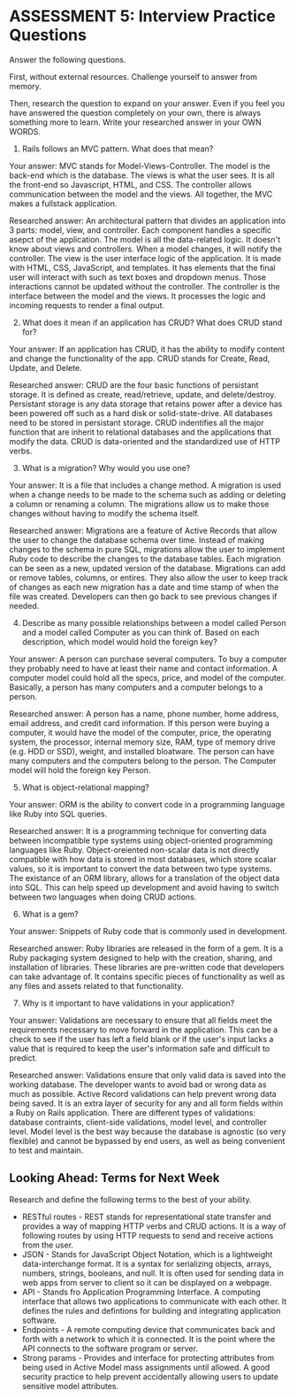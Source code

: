 # ASSESSMENT 5: Interview Practice Questions
Answer the following questions.

First, without external resources. Challenge yourself to answer from memory.

Then, research the question to expand on your answer. Even if you feel you have answered the question completely on your own, there is always something more to learn. Write your researched answer in your OWN WORDS.

1. Rails follows an MVC pattern. What does that mean?

  Your answer: MVC stands for Model-Views-Controller. The model is the back-end which is the database. The views is what the user sees. It is all the front-end so Javascript, HTML, and CSS. The controller allows communication between the model and the views. All together, the MVC makes a fullstack application.

  Researched answer: An architectural pattern that divides an application into 3 parts: model, view, and controller. Each component handles a specific asepct of the application. The model is all the data-related logic. It doesn't know about views and controllers. When a model changes, it will notify the controller. The view is the user interface logic of the application. It is made with HTML, CSS, JavaScript, and templates. It has elements that the final user will interact with such as text boxes and dropdown menus. Those interactions cannot be updated without the controller. The controller is the interface between the model and the views. It processes the logic and incoming requests to render a final output. 



2. What does it mean if an application has CRUD? What does CRUD stand for?

  Your answer: If an application has CRUD, it has the ability to modify content and change the functionality of the app. CRUD stands for Create, Read, Update, and Delete.

  Researched answer: CRUD are the four basic functions of persistant storage. It is defined as create, read/retrieve, update, and delete/destroy. Persistant storage is any data storage that retains power after a device has been powered off such as a hard disk or solid-state-drive. All databases need to be stored in persistant storage. CRUD indentifies all the major function that are inherit to relational databases and the applications that modify the data. CRUD is data-oriented and the standardized use of HTTP verbs.



3. What is a migration? Why would you use one?

  Your answer: It is a file that includes a change method. A migration is used when a change needs to be made to the schema such as adding or deleting a column or renaming a column. The migrations allow us to make those changes without having to modify the schema itself.

  Researched answer: Migrations are a feature of Active Records that allow the user to change the database schema over time. Instead of making changes to the schema in pure SQL, migrations allow the user to implement Ruby code to describe the changes to the database tables. Each migration can be seen as a new, updated version of the database. Migrations can add or remove tables, columns, or entires. They also allow the user to keep track of changes as each new migration has a date and time stamp of when the file was created. Developers can then go back to see previous changes if needed.



4. Describe as many possible relationships between a model called Person and a model called Computer as you can think of. Based on each description, which model would hold the foreign key?

  Your answer: A person can purchase several computers. To buy a computer they probably need to have at least their name and contact information. A computer model could hold all the specs, price, and model of the computer. Basically, a person has many computers and a computer belongs to a person.

  Researched answer: A person has a name, phone number, home address, email address, and credit card information. If this person were buying a computer, it would have the model of the computer, price, the operating system, the processor, internal memory size, RAM, type of memory drive (e.g. HDD or SSD), weight, and installed bloatware. The person can have many computers and the computers belong to the person. The Computer model will hold the foreign key Person. 



5. What is object-relational mapping?

  Your answer: ORM is the ability to convert code in a programming language like Ruby into SQL queries.

  Researched answer: It is a programming technique for converting data between incompatible type systems using object-oriented programming languages like Ruby. Object-oreiented non-scalar data is not directly compatible with how data is stored in most databases, which store scalar values, so it is important to convert the data between two type systems. The existance of an ORM library, allows for a translation of the object data into SQL. This can help speed up development and avoid having to switch between two languages when doing CRUD actions.



6. What is a gem?

  Your answer: Snippets of Ruby code that is commonly used in development.

  Researched answer: Ruby libraries are released in the form of a gem. It is a Ruby packaging system designed to help with the creation, sharing, and installation of libraries. These libraries are pre-written code that developers can take advantage of. It contains specific pieces of functionality as well as any files and assets related to that functionality.



7. Why is it important to have validations in your application?

  Your answer: Validations are necessary to ensure that all fields meet the requirements necessary to move forward in the application. This can be a check to see if the user has left a field blank or if the user's input lacks a value that is required to keep the user's information safe and difficult to predict.

  Researched answer: Validations ensure that only valid data is saved into the working database. The developer wants to avoid bad or wrong data as much as possible. Active Record validations can help prevent wrong data being saved. It is an extra layer of security for any and all form fields within a Ruby on Rails application. There are different types of validations: database contraints, client-side validations, model level, and controller level. Model level is the best way because the database is agnostic (so very flexible) and cannot be bypassed by end users, as well as being convenient to test and maintain.



## Looking Ahead: Terms for Next Week

Research and define the following terms to the best of your ability.
- RESTful routes - REST stands for representational state transfer and provides a way of mapping HTTP verbs and CRUD actions. It is a way of following routes by using HTTP requests to send and receive actions from the user.
- JSON - Stands for JavaScript Object Notation, which is a lightweight data-interchange format. It is a syntax for serializing objects, arrays, numbers, strings, booleans, and null. It is often used for sending data in web apps from server to client so it can be displayed on a webpage.
- API - Stands fro Application Programming Interface. A computing interface that allows two applications to communicate with each other. It defines the rules and defintions for building and integrating application software.
- Endpoints - A remote computing device that communicates back and forth with a network to which it is connected. It is the point where the API connects to the software program or server.
- Strong params - Provides and interface for protecting attributes from being used in Active Model mass assignments until allowed. A good security practice to help prevent accidentally allowing users to update sensitive model attributes.
